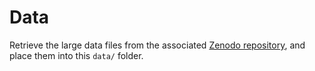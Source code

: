 # Data

Retrieve the large data files from the associated [Zenodo repository](https://doi.org/10.5281/zenodo.3978373), and place them into this `data/` folder. 

